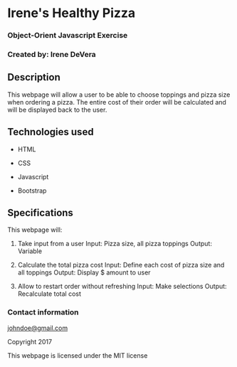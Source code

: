 # Irene's Healthy Pizza

### Object-Orient Javascript Exercise

### Created by: Irene DeVera

## Description

This webpage will allow a user to be able to choose toppings and pizza size when ordering a pizza. The entire cost of their order will be calculated and will be displayed back to the user.

## Technologies used

* HTML

* CSS

* Javascript

* Bootstrap

## Specifications

This webpage will:

1. Take input from a user
Input: Pizza size, all pizza toppings
Output: Variable

2. Calculate the total pizza cost
Input: Define each cost of pizza size and all toppings
Output: Display $ amount to user

3. Allow to restart order without refreshing
Input: Make selections
Output: Recalculate total cost


### Contact information

johndoe@gmail.com

Copyright 2017

This webpage is licensed under the MIT license

